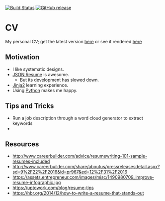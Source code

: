 [![Build Status](https://travis-ci.org/nnadeau/cv.svg?branch=master)](https://travis-ci.org/nnadeau/cv)
[![GitHub release](https://img.shields.io/github/release/nnadeau/cv.svg)](https://github.com/nnadeau/cv/releases/latest)

# CV
My personal CV; get the latest version [here](https://github.com/nnadeau/cv/releases/latest) or see it rendered [here](http://nicholasnadeau.me/cv/)

## Motivation
- I like systematic designs.
- [JSON Resume](https://github.com/jsonresume/) is awesome.
    - But its development has slowed down.
- [Jinja2](http://jinja.pocoo.org/) learning experience.
- Using [Python](https://www.python.org/) makes me happy.

## Tips and Tricks
- Run a job description through a word cloud generator to extract keywords
- 

## Resources
- http://www.careerbuilder.com/advice/resumewriting-101-sample-resumes-included
- http://www.careerbuilder.com/share/aboutus/pressreleasesdetail.aspx?sd=9%2F22%2F2016&id=pr967&ed=12%2F31%2F2016
- https://assets.entrepreneur.com/images/misc/1490980709_improve-resume-infographic.jpg
- https://uptowork.com/blog/resume-tips
- https://hbr.org/2014/12/how-to-write-a-resume-that-stands-out
